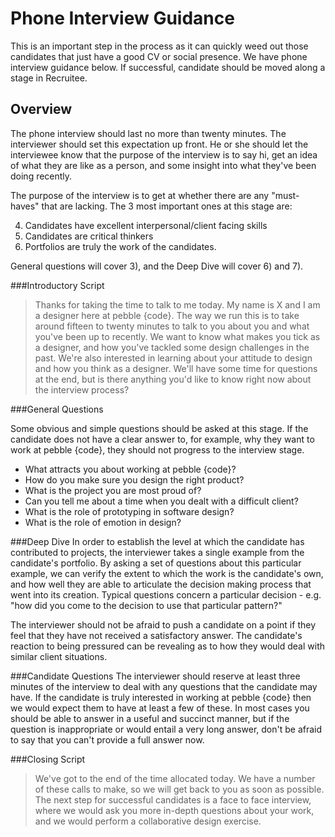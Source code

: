 # Phone Interview Guidance

This is an important step in the process as it can quickly weed out those candidates that just have a good CV or social presence. We have phone interview guidance below. If successful, candidate should be moved along a stage in Recruitee. 

## Overview

The phone interview should last no more than twenty minutes. The interviewer should set this expectation up front. He or she should let the interviewee know that the purpose of the interview is to say hi, get an idea of what they are like as a person, and some insight into what they've been doing recently.

The purpose of the interview is to get at whether there are any "must-haves" that are lacking. The 3 most important ones at this stage are:

4. Candidates have excellent interpersonal/client facing skills
6. Candidates are critical thinkers
7. Portfolios are truly the work of the candidates.

General questions will cover 3), and the Deep Dive will cover 6) and 7).

###Introductory Script
> Thanks for taking the time to talk to me today. My name is X and I am a designer here at pebble {code}. The way we run this is to take around fifteen to twenty minutes to talk to you about you and what you've been up to recently. We want to know what makes you tick as a designer, and how you've tackled some design challenges in the past. We're also interested in learning about your attitude to design and how you think as a designer. We'll have some time for questions at the end, but is there anything you'd like to know right now about the interview process?

###General Questions

Some obvious and simple questions should be asked at this stage. If the candidate does not have a clear answer to, for example, why they want to work at pebble {code}, they should not progress to the interview stage.

* What attracts you about working at pebble {code}?
* How do you make sure you design the right product?
* What is the project you are most proud of?
* Can you tell me about a time when you dealt with a difficult client?
* What is the role of prototyping in software design?
* What is the role of emotion in design?

###Deep Dive
In order to establish the level at which the candidate has contributed to projects, the interviewer takes a single example from the candidate's portfolio. By asking a set of questions about this particular example, we can verify the extent to which the work is the candidate's own, and how well they are able to articulate the decision making process that went into its creation. Typical questions concern a particular decision - e.g. "how did you come to the decision to use that particular pattern?" 

The interviewer should not be afraid to push a candidate on a point if they feel that they have not received a satisfactory answer. The candidate's reaction to being pressured can be revealing as to how they would deal with similar client situations. 

###Candidate Questions
The interviewer should reserve at least three minutes of the interview to deal with any questions that the candidate may have. If the candidate is truly interested in working at pebble {code} then we would expect them to have at least a few of these. In most cases you should be able to answer in a useful and succinct manner, but if the question is inappropriate or would entail a very long answer, don't be afraid to say that you can't provide a full answer now.

###Closing Script
> We've got to the end of the time allocated today. We have a number of these calls to make, so we will get back to you as soon as possible. The next step for successful candidates is a face to face interview, where we would ask you more in-depth questions about your work, and we would perform a collaborative design exercise. 
